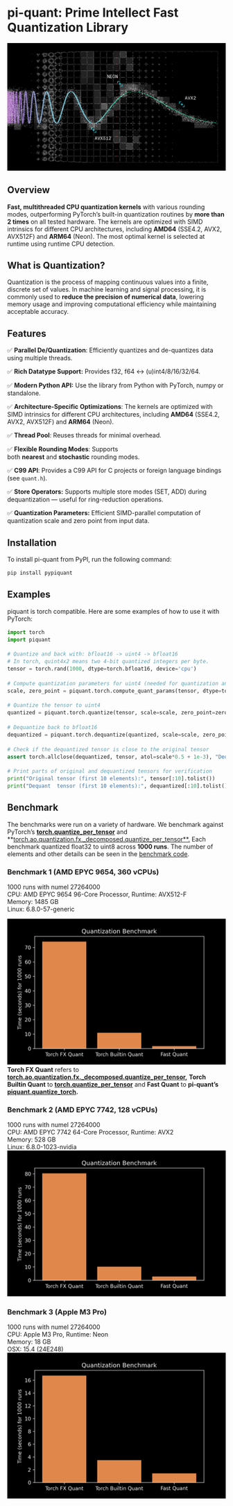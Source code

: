 # pi-quant: Prime Intellect Fast Quantization Library
![logo.png](https://raw.githubusercontent.com/PrimeIntellect-ai/pi-quant/main/media/logo.png)

## Overview

**Fast, multithreaded CPU quantization kernels** with various rounding modes, outperforming PyTorch’s built-in quantization routines by **more than 2 times** on all tested hardware.
The kernels are optimized with SIMD intrinsics for different CPU architectures, including **AMD64** (SSE4.2, AVX2, AVX512F) and **ARM64** (Neon). The most optimal kernel is selected at runtime using runtime CPU detection.

## What is Quantization?

Quantization is the process of mapping continuous values into a finite, discrete set of values. In machine learning and signal processing, it is commonly used to **reduce the precision of numerical data**, lowering memory usage and improving computational efficiency while maintaining acceptable accuracy.

## Features

✅ **Parallel De/Quantization**: Efficiently quantizes and de-quantizes data using multiple threads.

✅ **Rich Datatype Support:** Provides f32, f64 ↔ (u)int4/8/16/32/64.

✅ **Modern Python API:** Use the library from Python with PyTorch, numpy or standalone.

✅ **Architecture-Specific Optimizations**: The kernels are optimized with SIMD intrinsics for different CPU architectures, including **AMD64** (SSE4.2, AVX2, AVX512F) and **ARM64** (Neon).

✅ **Thread Pool**: Reuses threads for minimal overhead.

✅ **Flexible Rounding Modes**: Supports both **nearest** and **stochastic** rounding modes.

✅ **C99 API**: Provides a C99 API for C projects or foreign language bindings (see `quant.h`).

✅ **Store Operators:** Supports multiple store modes (SET, ADD) during dequantization — useful for ring-reduction operations.

✅ **Quantization Parameters:** Efficient SIMD-parallel computation of quantization scale and zero point from input data.

## Installation

To install pi-quant from PyPI, run the following command:
```bash
pip install pypiquant
```

## Examples
piquant is torch compatible. Here are some examples of how to use it with PyTorch:

```python
import torch
import piquant

# Quantize and back with: bfloat16 -> uint4 -> bfloat16
# In torch, quint4x2 means two 4-bit quantized integers per byte.
tensor = torch.rand(1000, dtype=torch.bfloat16, device='cpu')

# Compute quantization parameters for uint4 (needed for quantization and dequantization)
scale, zero_point = piquant.torch.compute_quant_params(tensor, dtype=torch.quint4x2)

# Quantize the tensor to uint4
quantized = piquant.torch.quantize(tensor, scale=scale, zero_point=zero_point, dtype=torch.quint4x2)

# Dequantize back to bfloat16
dequantized = piquant.torch.dequantize(quantized, scale=scale, zero_point=zero_point, dtype=torch.bfloat16)

# Check if the dequantized tensor is close to the original tensor
assert torch.allclose(dequantized, tensor, atol=scale*0.5 + 1e-3), "Dequantization did not match original tensor"

# Print parts of original and dequantized tensors for verification
print("Original tensor (first 10 elements):", tensor[:10].tolist())
print("Dequant  tensor (first 10 elements):", dequantized[:10].tolist())
```

## Benchmark

The benchmarks were run on a variety of hardware. We benchmark against PyTorch’s [**torch.quantize_per_tensor**](https://pytorch.org/docs/stable/generated/torch.quantize_per_tensor.html) and  **[torch.ao.quantization.fx._decomposed.quantize_per_tensor**.](https://github.com/pytorch/pytorch/blob/main/torch/ao/quantization/fx/_decomposed.py) Each benchmark quantized float32 to uint8 across **1000 runs**. The number of elements and other details can be seen in the [benchmark code](https://github.com/PrimeIntellect-ai/quantization-kernels/blob/main/python/benchmark/benchmark.py).

### Benchmark 1 (AMD EPYC 9654, 360 vCPUs)

1000 runs with numel 27264000<br>
CPU:  AMD EPYC 9654 96-Core Processor, Runtime: AVX512-F<br>
Memory: 1485 GB<br>
Linux: 6.8.0-57-generic<br>

![bench1.png](https://raw.githubusercontent.com/PrimeIntellect-ai/pi-quant/main/media/bench1.png)
**Torch FX Quant** refers to  **[torch.ao.quantization.fx._decomposed.quantize_per_tensor](https://github.com/pytorch/pytorch/blob/main/torch/ao/quantization/fx/_decomposed.py),**
**Torch Builtin Quant**  to **[torch.quantize_per_tensor](https://pytorch.org/docs/stable/generated/torch.quantize_per_tensor.html)** and **Fast Quant** to **pi-quant’s [piquant.quantize_torch](https://github.com/PrimeIntellect-ai/piquant/blob/4bcf6ebc69bf9b44f89b13965f010a1d025a59f6/python/src/piquant/_torch.py#L52).**

### Benchmark 2 (AMD EPYC 7742, 128 vCPUs)

1000 runs with numel 27264000<br>
CPU:  AMD EPYC 7742 64-Core Processor, Runtime: AVX2<br>
Memory: 528 GB<br>
Linux: 6.8.0-1023-nvidia<br>
![bench2.png](https://raw.githubusercontent.com/PrimeIntellect-ai/pi-quant/main/media/bench2.png)

### Benchmark 3 (Apple M3 Pro)

1000 runs with numel 27264000<br>
CPU:  Apple M3 Pro, Runtime: Neon<br>
Memory: 18 GB<br>
OSX: 15.4 (24E248)<br>
![bench3.png](https://raw.githubusercontent.com/PrimeIntellect-ai/pi-quant/main/media/bench3.png)
